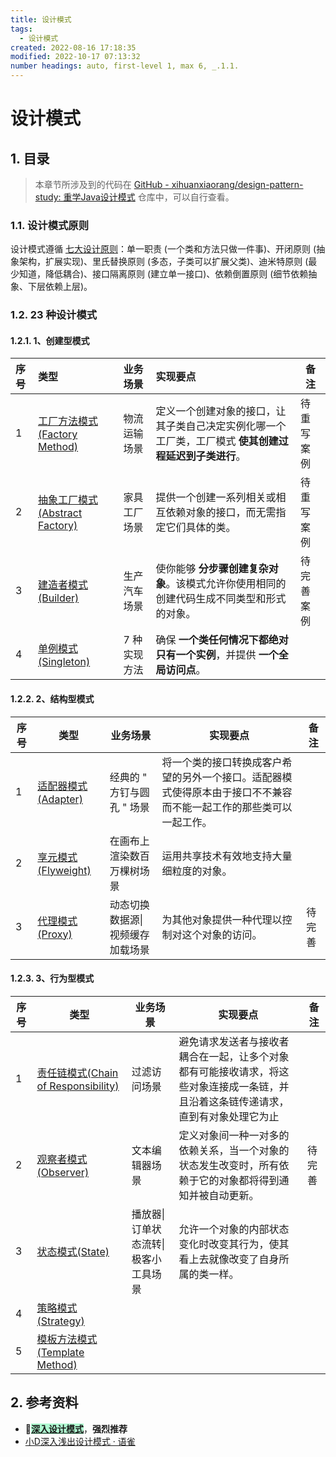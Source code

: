 ```yaml
---
title: 设计模式
tags:
  - 设计模式 
created: 2022-08-16 17:18:35
modified: 2022-10-17 07:13:32
number headings: auto, first-level 1, max 6, _.1.1.
---
```


# 设计模式

## 1. 目录

> 本章节所涉及到的代码在 [GitHub - xihuanxiaorang/design-pattern-study: 重学Java设计模式](https://github.com/xihuanxiaorang/design-pattern-study) 仓库中，可以自行查看。 

### 1.1. 设计模式原则

设计模式遵循 [七大设计原则](七大设计原则)：单一职责 (一个类和方法只做一件事)、开闭原则 (抽象架构，扩展实现)、里氏替换原则 (多态，子类可以扩展父类)、迪米特原则 (最少知道，降低耦合)、接口隔离原则 (建立单一接口)、依赖倒置原则 (细节依赖抽象、下层依赖上层)。

### 1.2. 23 种设计模式

#### 1.2.1. 1、创建型模式

| 序号 | 类型                                              | 业务场景     | 实现要点                                                     | 备注       |
| :--- | :------------------------------------------------ | :----------- | :----------------------------------------------------------- | ---------- |
| 1    | [工厂方法模式(Factory Method)](工厂方法模式.md)   | 物流运输场景 | 定义⼀个创建对象的接⼝，让其⼦类⾃己决定实例化哪⼀个⼯厂类，⼯厂模式 **使其创建过程延迟到⼦类进行**。 | 待重写案例 |
| 2    | [抽象工厂模式(Abstract Factory)](抽象工厂模式.md) | 家具工厂场景 | 提供一个创建一系列相关或相互依赖对象的接口，而无需指定它们具体的类。 | 待重写案例 |
| 3    | [建造者模式(Builder)](建造者模式.md)              | 生产汽车场景 | 使你能够 **分步骤创建复杂对象**。该模式允许你使用相同的创建代码生成不同类型和形式的对象。 | 待完善案例 |
| 4    | [单例模式(Singleton)](单例模式.md)                | 7 种实现方法 | 确保 **一个类任何情况下都绝对只有一个实例**，并提供 **一个全局访问点**。 |            |

#### 1.2.2. 2、结构型模式

| 序号 | 类型                                 | 业务场景                         | 实现要点                                                     | 备注   |
| ---- | ------------------------------------ | -------------------------------- | ------------------------------------------------------------ | ------ |
| 1    | [适配器模式(Adapter)](适配器模式.md) | 经典的 " 方钉与圆孔 " 场景       | 将一个类的接口转换成客户希望的另外一个接口。适配器模式使得原本由于接口不不兼容而不能一起工作的那些类可以一起工作。 |        |
| 2    | [享元模式(Flyweight)](享元模式.md)   | 在画布上渲染数百万棵树场景       | 运用共享技术有效地支持大量细粒度的对象。                     |        |
| 3    | [代理模式(Proxy)](代理模式.md)       | 动态切换数据源\|视频缓存加载场景 | 为其他对象提供一种代理以控制对这个对象的访问。               | 待完善 |

#### 1.2.3. 3、行为型模式

| 序号 | 类型                                                 | 业务场景                             | 实现要点                                                     | 备注   |
| ---- | ---------------------------------------------------- | ------------------------------------ | ------------------------------------------------------------ | ------ |
| 1    | [责任链模式(Chain of Responsibility)](责任链模式.md) | 过滤访问场景                         | 避免请求发送者与接收者耦合在一起，让多个对象都有可能接收请求，将这些对象连接成一条链，并且沿着这条链传递请求，直到有对象处理它为止 |        |
| 2    | [观察者模式(Observer)](观察者模式.md)                | 文本编辑器场景                       | 定义对象间⼀种⼀对多的依赖关系，当⼀个对象的状态发生改变时，所有依赖于它的对象都将得到通知并被自动更新。 | 待完善 |
| 3    | [状态模式(State)](状态模式.md)                       | 播放器\|订单状态流转\|极客小工具场景 | 允许一个对象的内部状态变化时改变其行为，使其看上去就像改变了自身所属的类一样。 |        |
| 4    | [策略模式(Strategy)](策略模式.md)                    |                                      |                                                              |        |
| 5    | [模板方法模式(Template Method)](模板方法模式.md)     |                                      |                                                              |        |

## 2. 参考资料

- 🎨[<span style="background:#affad1; font-weight: bold;">深入设计模式</span>](https://refactoringguru.cn/)，**强烈推荐**  
- [小D深入浅出设计模式 · 语雀](https://www.yuque.com/heibaruge/wtu98p/xg8geb#ynaTa)
